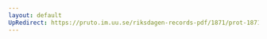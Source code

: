 ```yaml
---
layout: default
UpRedirect: https://pruto.im.uu.se/riksdagen-records-pdf/1871/prot-1871-urtima-ak--922/prot-1871-urtima-ak--922_000.pdf
---
```

